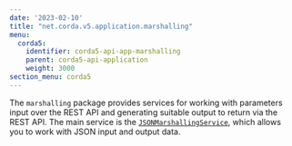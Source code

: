 ```yaml
---
date: '2023-02-10'
title: "net.corda.v5.application.marshalling"
menu:
  corda5:
    identifier: corda5-api-app-marshalling
    parent: corda5-api-application
    weight: 3000
section_menu: corda5
---
```


The `marshalling` package provides services for working with parameters input over the REST API and generating suitable output to return via the REST API. The main service is the <a href="../../../../../../api-ref/corda/5.0-beta/java/net/corda/v5/application/marshalling/JsonMarshallingService.html" target="_blank">`JSONMarshallingService`</a>, which allows you to work with JSON input and output data.
